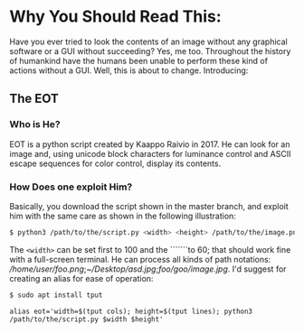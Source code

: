 # Why You Should Read This:
Have you ever tried to look the contents of an image without any graphical software or a GUI without succeeding? Yes, me too. Throughout the history of humankind have the humans been unable to perform these kind of actions without a GUI. Well, this is about to change.
Introducing:
## The EOT
### Who is He?
EOT is a python script created by Kaappo Raivio in 2017. He can look for an image and, using unicode block characters for luminance control and ASCII escape sequences for color control, display its contents.
### How Does one exploit Him?
Basically, you download the script shown in the master branch, and exploit him with the same care as shown in the following illustration:
```bash
$ python3 /path/to/the/script.py <width> <height> /path/to/the/image.png
```
The ```<width>``` can be set first to 100 and the ```<height>````to 60; that should work fine with a full-screen terminal. He can process all kinds of path notations: _/home/user/foo.png_;_~/Desktop/asd.jpg_;_foo/goo/image.jpg_.
I'd suggest for creating an alias for ease of operation:
```bash
$ sudo apt install tput
```
```
alias eot='width=$(tput cols); height=$(tput lines); python3 /path/to/the/script.py $width $height'
```
